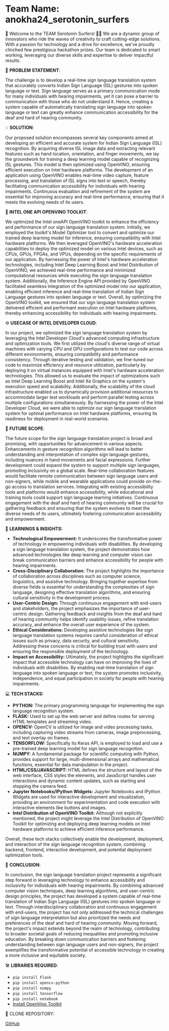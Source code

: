 # Team Name: anokha24_serotonin_surfers
🌊 Welcome to the TEAM Serotonin Surfers! 🏄‍♂️
We are a dynamic group of innovators who ride the waves of creativity to craft cutting-edge solutions. With a passion for technology and a drive for excellence, we've proudly clinched few prestigious hackathon prizes. Our team is dedicated to smart working, leveraging our diverse skills and expertise to deliver impactful results. 

🌟 **PROBLEM STATEMENT**: 

The challenge is to develop a real-time sign language translation system that accurately converts Indian Sign Language (ISL) gestures into spoken language or text. Sign language serves as a primary communication mode for many individuals with hearing impairments, yet it can pose a barrier to communication with those who do not understand it. Hence, creating a system capable of automatically translating sign language into spoken language or text can greatly enhance communication accessibility for the deaf and hard of hearing community.

💡 **SOLUTION**: 

Our proposed solution encompasses several key components aimed at developing an efficient and accurate system for Indian Sign Language (ISL) recognition. By acquiring diverse ISL image data and extracting relevant features such as hand location, orientation, and finger movements, we lay the groundwork for training a deep learning model capable of recognizing ISL gestures. This model is then optimized using OpenVINO, ensuring efficient execution on Intel hardware platforms. The development of an application using OpenVINO enables real-time video capture, feature processing, and translation of ISL signs into text or speech, thereby facilitating communication accessibility for individuals with hearing impairments. Continuous evaluation and refinement of the system are essential for improving accuracy and real-time performance, ensuring that it meets the evolving needs of its users.

🎯 **INTEL ONE API OPENVINO TOOLKIT**:

We optimized the Intel oneAPI OpenVINO toolkit to enhance the efficiency and performance of our sign language translation system. Initially, we employed the toolkit's Model Optimizer tool to convert and optimize our trained deep learning model for inference, ensuring compatibility with Intel hardware platforms. We then leveraged OpenVINO's hardware acceleration capabilities to deploy the optimized model on various Intel devices, such as CPUs, GPUs, FPGAs, and VPUs, depending on the specific requirements of our application. By harnessing the power of Intel's hardware acceleration technologies, including Intel Deep Learning Boost and Intel Distribution of OpenVINO, we achieved real-time performance and minimized computational resources while executing the sign language translation system. Additionally, the Inference Engine API provided by OpenVINO facilitated seamless integration of the optimized model into our application, enabling efficient inference and real-time translation of Indian Sign Language gestures into spoken language or text. Overall, by optimizing the OpenVINO toolkit, we ensured that our sign language translation system delivered efficient and performant execution on Intel hardware platforms, thereby enhancing accessibility for individuals with hearing impairments.

⚙️ **USECASE OF INTEL DEVELOPER CLOUD**:

In our project, we optimized the sign language translation system by leveraging the Intel Developer Cloud's advanced computing infrastructure and optimization tools. We first utilized the cloud's diverse range of virtual machines with varying CPU and GPU configurations to test our code across different environments, ensuring compatibility and performance consistency. Through iterative testing and validation, we fine-tuned our code to maximize efficiency and resource utilization, particularly by deploying it on virtual instances equipped with Intel's hardware acceleration technologies. This allowed us to evaluate the impact of optimizations such as Intel Deep Learning Boost and Intel Xe Graphics on the system's execution speed and scalability. Additionally, the scalability of the cloud infrastructure enabled us to dynamically provision additional resources to accommodate larger test workloads and perform parallel testing across multiple configurations simultaneously. By harnessing the power of the Intel Developer Cloud, we were able to optimize our sign language translation system for optimal performance on Intel hardware platforms, ensuring its readiness for deployment in real-world scenarios.

🚀 **FUTURE SCOPE**: 

The future scope for the sign language translation project is broad and promising, with opportunities for advancement in various aspects. Enhancements in gesture recognition algorithms will lead to better understanding and interpretation of complex sign language gestures, including nuances in hand movements and facial expressions. Further development could expand the system to support multiple sign languages, promoting inclusivity on a global scale. Real-time collaboration features would facilitate remote communication between sign language users and non-signers, while mobile and wearable applications could provide on-the-go access to translation services. Integrating with existing accessibility tools and platforms would enhance accessibility, while educational and training tools could support sign language learning initiatives. Continuous engagement with the deaf and hard of hearing community will be crucial for gathering feedback and ensuring that the system evolves to meet the diverse needs of its users, ultimately fostering communication accessibility and empowerment.

🧠 **LEARNINGS & INSIGHTS:**

- **Technological Empowerment:** It underscores the transformative power of technology in empowering individuals with disabilities. By developing a sign language translation system, the project demonstrates how advanced technologies like deep learning and computer vision can break communication barriers and enhance accessibility for people with hearing impairments.
- **Cross-Disciplinary Collaboration:** The project highlights the importance of collaboration across disciplines such as computer science, linguistics, and assistive technology. Bringing together expertise from diverse fields is essential for understanding the complexities of sign language, designing effective translation algorithms, and ensuring cultural sensitivity in the development process.
- **User-Centric Design:** Through continuous engagement with end-users and stakeholders, the project emphasizes the importance of user-centric design. Gathering feedback and insights from the deaf and hard of hearing community helps identify usability issues, refine translation accuracy, and enhance the overall user experience of the system.
- **Ethical Considerations:** Developing assistive technologies like sign language translation systems requires careful consideration of ethical issues such as privacy, data security, and cultural sensitivity. Addressing these concerns is critical for building trust with users and ensuring the responsible deployment of the technology.
- **Impact on Accessibility:** Ultimately, the project highlights the significant impact that accessible technology can have on improving the lives of individuals with disabilities. By enabling real-time translation of sign language into spoken language or text, the system promotes inclusivity, independence, and equal participation in society for people with hearing impairments.
  
💻 **TECH STACKS:**

- **PYTHON:** The primary programming language for implementing the sign language recognition system.
- **FLASK:** Used to set up the web server and define routes for serving HTML templates and streaming video.
- **OPENCV:** OpenCV is utilized for image and video processing tasks, including capturing video streams from cameras, image preprocessing, and text overlay on frames.
- **TENSORFLOW:** Specifically its Keras API, is employed to load and use a pre-trained deep learning model for sign language recognition.
- **NUMPY:** A fundamental package for scientific computing with Python, provides support for large, multi-dimensional arrays and mathematical functions, essential for data manipulation in the project.
- **HTML/CSS/JAVASCRIPT:** HTML defines the structure and layout of the web interface, CSS styles the elements, and JavaScript handles user interactions and dynamic content updates, such as starting and stopping the camera feed.
- **Jupyter Notebooks/IPython Widgets:** Jupyter Notebooks and IPython Widgets are used for interactive development and visualization, providing an environment for experimentation and code execution with interactive elements like buttons and images.
- **Intel Distribution of OpenVINO Toolkit:** Although not explicitly mentioned, the project might leverage the Intel Distribution of OpenVINO Toolkit for optimizing and deploying deep learning models on Intel hardware platforms to achieve efficient inference performance.

Overall, these tech stacks collectively enable the development, deployment, and interaction of the sign language recognition system, combining backend, frontend, interactive development, and potential deployment optimization tools.

🌈 **CONCLUSION**:

In conclusion, the sign language translation project represents a significant step forward in leveraging technology to enhance accessibility and inclusivity for individuals with hearing impairments. By combining advanced computer vision techniques, deep learning algorithms, and user-centric design principles, the project has developed a system capable of real-time translation of Indian Sign Language (ISL) gestures into spoken language or text. Through interdisciplinary collaboration and continuous engagement with end-users, the project has not only addressed the technical challenges of sign language interpretation but also prioritized the needs and preferences of the deaf and hard of hearing community. Moving forward, the project's impact extends beyond the realm of technology, contributing to broader societal goals of reducing inequalities and promoting inclusive education. By breaking down communication barriers and fostering understanding between sign language users and non-signers, the project exemplifies the transformative potential of accessible technology in creating a more inclusive and equitable society.

🛠️ **LIBRARIES REQUIRED**:

- `pip install Flask`
- `pip install opencv-python`
- `pip install numpy`
- `pip install tensorflow`
- `pip install notebook`
- [Install OpenVino Toolkit](https://docs.openvino.ai/2022.3/openvino_docs_install_guides_overview.html)

🔗 CLONE REPOSITORY:

[GitHub](logidhahaha/anokha24_serotonin_surfers)













